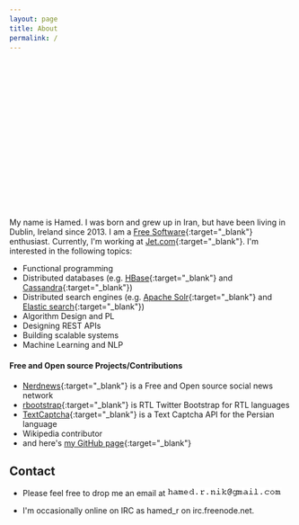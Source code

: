 ```yaml
---
layout: page
title: About
permalink: /
---
```


<!-- Wide card with share menu button -->
<style>
.demo-card-wide.mdl-card {
  width: 512px;
}
.demo-card-wide > .mdl-card__title {
  color: #fff;
  height: 250px;
  background: rgba(0, 0, 0, 0) url("/images/hamed_r_nik_background.jpg") repeat scroll center center / cover;
}
.demo-card-wide > .mdl-card__menu {
  color: #fff;
}
.home {
  display: table;
  margin-left: auto;
  margin-right: auto;
}
</style>

<div class="home">
  <div class="demo-card-wide mdl-card mdl-shadow--2dp">
    <div class="mdl-card__title">
    </div>
  </div>
</div>
<br />

My name is Hamed. I was born and grew up in Iran, but have been living in Dublin, Ireland since 2013. I am a [Free Software](https://en.wikipedia.org/wiki/Free_software){:target="_blank"} enthusiast. Currently, I'm working at [Jet.com](https://jet.com/){:target="_blank"}. I'm interested in the following topics:

* Functional programming
* Distributed databases (e.g. [HBase](https://hbase.apache.org/){:target="_blank"} and [Cassandra](http://cassandra.apache.org/){:target="_blank"})
* Distributed search engines (e.g. [Apache Solr](https://lucene.apache.org/solr/){:target="_blank"} and [Elastic search](https://www.elastic.co/products/elasticsearch){:target="_blank"})
* Algorithm Design and PL
* Designing REST APIs
* Building scalable systems
* Machine Learning and NLP

#### Free and Open source Projects/Contributions
* [Nerdnews](https://github.com/jnaqsh/nerdnews){:target="_blank"} is a Free and Open source social news network
* [rbootstrap](https://github.com/jnaqsh/bootstrap){:target="_blank"} is RTL Twitter Bootstrap for RTL languages
* [TextCaptcha](https://github.com/jnaqsh/farsi_textcaptcha){:target="_blank"} is a Text Captcha API for the Persian language
* Wikipedia contributor
* and here's [my GitHub page](https://github.com/iCEAGE){:target="_blank"}

## Contact
* Please feel free to drop me an email at ![alt text](/images/hamed.png "Hamed R. Nik")

* I'm occasionally online on IRC as hamed_r on irc.freenode.net.
